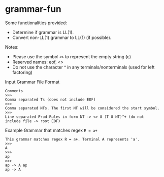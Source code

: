# grammar-fun

Some functionalities provided:

- Determine if grammar is LL(1).
- Convert non-LL(1) grammar to LL(1) (if possible).

Notes:

- Please use the symbol `<>` to represent the empty string (ε)
- Reserved names: eof, <>
- Do not use the character ^ in any terminals/nonterminals (used for left factoring)

Input Grammar File Format

```
Comments
>>>
Comma separated Ts (does not include EOF)
>>>
Comma separated NTs. The first NT will be considered the start symbol.
>>>
Line separated Prod Rules in form NT -> <> U (T U NT)^+ (do not include file -> root EOF)
```

Example Grammar that matches regex `R = a+`

```
This grammar matches regex R = a+. Terminal A represents 'a'.
>>>
A
>>>
ap
>>>
ap -> A ap
ap -> A
```
